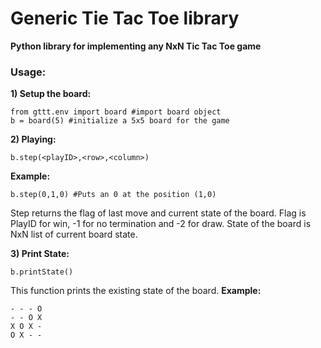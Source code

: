 # Generic Tie Tac Toe library
**Python library for implementing any NxN Tic Tac Toe game**
### Usage:

**1) Setup the board:**

    from gttt.env import board #import board object
    b = board(5) #initialize a 5x5 board for the game

**2) Playing:**

    b.step(<playID>,<row>,<column>)

**Example:**

    b.step(0,1,0) #Puts an 0 at the position (1,0)
Step returns the flag of last move and current state of the board.
Flag is PlayID for win, -1 for no termination and -2 for draw. State of the board is NxN list of current board state.

 **3) Print State:**
 

    b.printState()
This function prints the existing state of the board.
**Example:**

    - - - O
    - - O X
    X O X -
    O X - -
